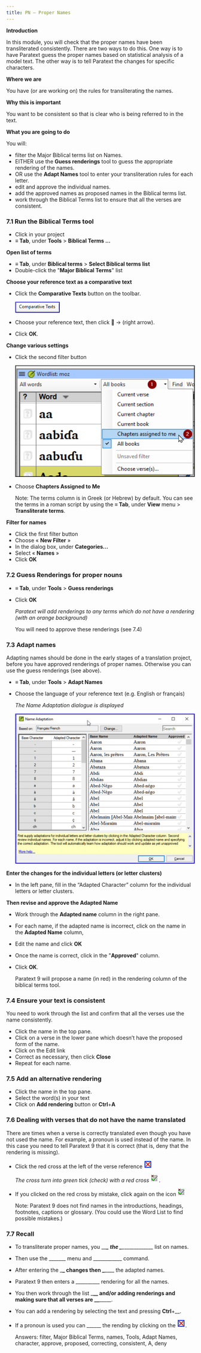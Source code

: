 ```yaml
---
title: PN – Proper Names
---
```

**Introduction**

In this module, you will check that the proper names have been transliterated consistently. There are two ways to do this. One way is to have Paratext guess the proper names based on statistical analysis of a model text. The other way is to tell Paratext the changes for specific characters.

**Where we are**

You have (or are working on) the rules for transliterating the names.

**Why this is important**

You want to be consistent so that is clear who is being referred to in the text.

**What you are going to do**

You will:

-   filter the Major Biblical terms list on Names.
-   EITHER use the **Guess renderings** tool to guess the appropriate rendering of the names.
-   OR use the **Adapt Names** tool to enter your transliteration rules for each letter.
-   edit and approve the individual names.
-   add the approved names as proposed names in the Biblical terms list.
-   work through the Biblical Terms list to ensure that all the verses are consistent.

### 7.1 Run the Biblical Terms tool

-   Click in your project
-   **≡ Tab**, under **Tools** \> **Biblical Terms ...**

**Open list of terms**

-   **≡ Tab**, under **Biblical terms** \> **Select Biblical terms list**
-   Double-click the "**Major Biblical Terms**" list

**Choose your reference text as a comparative text**

-   Click the **Comparative Texts** button on the toolbar.

    ![](media/a8aaefe50d587f11eecaed376d9ac678.png)

-   Choose your reference text, then click **** → (right arrow).
-   Click **OK**.

**Change various settings**

-   Click the second filter button

    ![](media/acfeacca31ac78c92cba3987051ae756.png)

-   Choose **Chapters Assigned to Me**

    Note: The terms column is in Greek (or Hebrew) by default. You can see the terms in a roman script by using the **≡ Tab**, under **View** menu \> **Transliterate terms**.

**Filter for names**

-   Click the first filter button
-   Choose « **New Filter** »
-   In the dialog box, under **Categories…**
-   Select « **Names** »
-   Click **OK**

### 7.2 Guess Renderings for proper nouns

-   **≡ Tab**, under **Tools** \> **Guess renderings**
-   Click **OK**

    *Paratext will add renderings to any terms which do not have a rendering (with an orange background)*

    You will need to approve these renderings (see 7.4)

### 7.3 Adapt names

Adapting names should be done in the early stages of a translation project, before you have approved renderings of proper names. Otherwise you can use the guess renderings (see above).

-   **≡ Tab**, under **Tools** \> **Adapt Names**
-   Choose the language of your reference text (e.g. English or français)

    *The Name Adaptation dialogue is displayed*

    ![](media/f559dca6241f7ff8e50dcdda31fc57d3.png)

**Enter the changes for the individual letters (or letter clusters)**

-   In the left pane, fill in the “Adapted Character” column for the individual letters or letter clusters.

**Then revise and approve the Adapted Name**

-   Work through the **Adapted name** column in the right pane.
-   For each name, if the adapted name is incorrect, click on the name in the **Adapted Name** column,
-   Edit the name and click **OK**
-   Once the name is correct, click in the "**Approved**" column.
-   Click **OK**.

    Paratext 9 will propose a name (in red) in the rendering column of the biblical terms tool.

### 7.4 Ensure your text is consistent

You need to work through the list and confirm that all the verses use the name consistently.

-   Click the name in the top pane.
-   Click on a verse in the lower pane which doesn’t have the proposed form of the name.
-   Click on the Edit link
-   Correct as necessary, then click **Close**
-   Repeat for each name.

### 7.5 Add an alternative rendering

-   Click the name in the top pane.
-   Select the word(s) in your text
-   Click on **Add rendering** button or **Ctrl**+**A**

### 7.6 Dealing with verses that do not have the name translated

There are times when a verse is correctly translated even though you have not used the name. For example, a pronoun is used instead of the name. In this case you need to tell Paratext 9 that it is correct (that is, deny that the rendering is missing).

-   Click the red cross at the left of the verse reference ![](media/d2b0c7085089d46864b055b505a45c4c.png)

    *The cross turn into green tick (check) with a red cross* ![](media/c0ca01f9c039fbd52e02913fb69657db.png).

-   If you clicked on the red cross by mistake, click again on the icon ![](media/c0ca01f9c039fbd52e02913fb69657db.png)

    Note: Paratext 9 does not find names in the introductions, headings, footnotes, captions or glossary. (You could use the Word List to find possible mistakes.)

### 7.7 Recall

-   To transliterate proper names, you \__\_**\_ the \_**\_____________\_ list on names.
-   Then use the \______\_ menu and \___________\_ command.
-   After entering the \_**\_ changes then \_**\___\_ the adapted names.
-   Paratext 9 then enters a \_________\_ rendering for all the names.
-   You then work through the list \_______\_**\_ and/or adding renderings and making sure that all verses are \_**\____________.
-   You can add a rendering by selecting the text and pressing **Ctrl**+__.
-   If a pronoun is used you can \_____\_ the rending by clicking on the ![](media/d2b0c7085089d46864b055b505a45c4c.png).

    Answers: filter, Major Biblical Terms, names, Tools, Adapt Names, character, approve, proposed, correcting, consistent, A, deny
